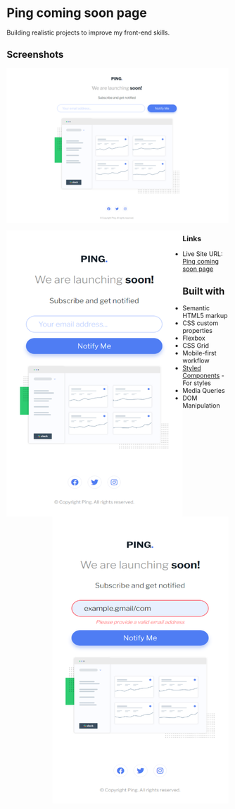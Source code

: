 # Ping coming soon page

Building realistic projects to improve my front-end skills.

## Screenshots

![](screenshots/ss-desktop.png)

<img align="left" width="400" height="650" src="screenshots/ss-mobile.png">
<img align="right" width="400" height="650" src="screenshots/ss-mobile-error.png">

### Links

- Live Site URL: [Ping coming soon page](https://article-prev1ew-component.netlify.app/)

## Built with

- Semantic HTML5 markup
- CSS custom properties
- Flexbox
- CSS Grid
- Mobile-first workflow
- [Styled Components](https://styled-components.com/) - For styles
- Media Queries
- DOM Manipulation
